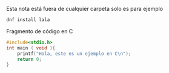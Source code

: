 Esta nota está fuera de cualquier carpeta solo es para ejemplo
```bash
dnf install lala
```
Fragmento de código en C
```c
#include<stdio.h>
int main ( void ){
	printf("Hola, este es un ejemplo en C\n");
	return 0;
}
```
